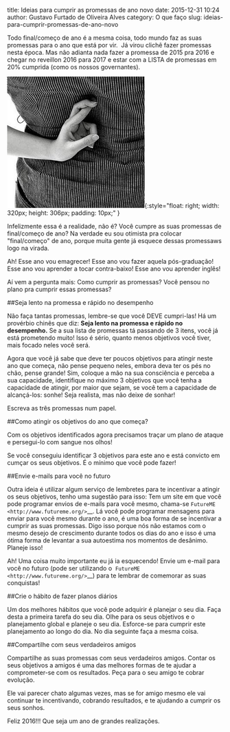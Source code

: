 title: Ideias para cumprir as promessas de ano novo
date: 2015-12-31 10:24
author: Gustavo Furtado de Oliveira Alves
category: O que faço
slug: ideias-para-cumprir-promessas-de-ano-novo

Todo final/começo de ano é a mesma coisa, todo mundo faz as suas
promessas para o ano que está por vir.  Já virou clichê fazer promessas
nesta época. Mas não adianta nada fazer a promessa de 2015 pra 2016 e
chegar no reveillon 2016 para 2017 e estar com a LISTA de promessas em
20% cumprida (como os nossos governantes).

![Promessa](/images/posts/promessa.png){:style="float: right; width: 320px; height: 306px; padding: 10px;" }

Infelizmente essa é a realidade, não é? Você cumpre as suas promessas de
final/começo de ano? Na verdade eu sou otimista pra colocar
"final/começo" de ano, porque muita gente já esquece dessas promessaws
logo na virada.

Ah! Esse ano vou emagrecer! Esse ano vou fazer aquela pós-graduação!
Esse ano vou aprender a tocar contra-baixo! Esse ano vou aprender
inglês!

Aí vem a pergunta mais: Como cumprir as promessas? Você pensou no plano
pra cumprir essas promessas?

##Seja lento na promessa e rápido no desempenho

Não faça tantas promessas, lembre-se que você DEVE cumpri-las! Há um
provérbio chinês que diz: **Seja lento na promessa e rápido no
desempenho.** Se a sua lista de promessas tá passando de 3 itens, você
já está prometendo muito! Isso é sério, quanto menos objetivos você
tiver, mais focado neles você será.

Agora que você já sabe que deve ter poucos objetivos para atingir neste
ano que começa, não pense pequeno neles, embora deva ter os pés no chão,
pense grande! Sim, coloque a mão na sua consciência e perceba a sua
capacidade, identifique no máximo 3 objetivos que você tenha a
capacidade de atingir, por maior que sejam, se você tem a capacidade de
alcançá-los: sonhe! Seja realista, mas não deixe de sonhar!

Escreva as três promessas num papel.

##Como atingir os objetivos do ano que começa?

Com os objetivos identificados agora precisamos traçar um plano de
ataque e persegui-lo com sangue nos olhos!

Se você conseguiu identificar 3 objetivos para este ano e está convicto
em cumçar os seus objetivos. É o mínimo que você pode fazer!

##Envie e-mails para você no futuro

Outra ideia é utilizar algum serviço de lembretes para te incentivar a
atingir os seus objetivos, tenho uma sugestão para isso: Tem um site em
que você pode programar envios de e-mails para você mesmo, chama-se
`FutureME <http://www.futureme.org/>`\_\_. Lá você pode programar
mensagens para enviar para você mesmo durante o ano, é uma boa forma de
se incentivar a cumprir as suas promessas. Digo isso porque nós não
estamos com o mesmo desejo de crescimento durante todos os dias do ano e
isso é uma ótima forma de levantar a sua autoestima nos momentos de
desânimo. Planeje isso!

Ah! Uma coisa muito importante eu já ia esquecendo! Envie um e-mail para
você no futuro (pode ser utilizando
o  `FutureME <http://www.futureme.org/>`\_\_) para te lembrar de
comemorar as suas conquistas!

##Crie o hábito de fazer planos diários

Um dos melhores hábitos que você pode adquirir é planejar o seu dia.
Faça desta a primeira tarefa do seu dia. Olhe para os seus objetivos e o
planejamento global e planeje o seu dia. Esforce-se para cumprir este
planejamento ao longo do dia. No dia seguinte faça a mesma coisa.

##Compartilhe com seus verdadeiros amigos

Compartilhe as suas promessas com seus verdadeiros amigos. Contar os
seus objetivos a amigos é uma das melhores formas de te ajudar a
comprometer-se com os resultados. Peça para o seu amigo te cobrar
evolução.

Ele vai parecer chato algumas vezes, mas se for amigo mesmo ele vai
continuar te incentivando, cobrando resultados, e te ajudando a cumprir
os seus sonhos.

Feliz 2016!!! Que seja um ano de grandes realizações.

